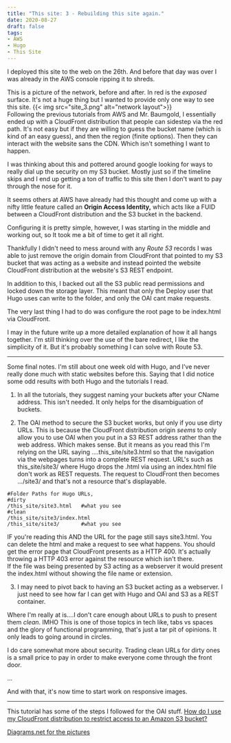 ```yaml
---
title: "This site: 3 - Rebuilding this site again."
date: 2020-08-27
draft: false
tags:
- AWS
- Hugo
- This Site
---
```


I deployed this site to the web on the 26th. And before that day was over I was already in the AWS console ripping it to shreds. 

This is a picture of the network, before and after. In red is the *exposed* surface. It's not a huge thing but I wanted to provide only one way to see this site.
{{< img src="site_3.png" alt="network layout">}}  
Following the previous tutorials from AWS and Mr. Baumgold, I essentially ended up with a CloudFront distribution that people can sidestep via the red path. It's not easy but if they are willing to guess the bucket name (which is kind of an easy guess), and then the region (finite options). Then they can interact with the website sans the CDN. Which isn't something I want to happen. 

I was thinking about this and pottered around google looking for ways to really dial up the security on my S3 bucket. Mostly just so if the timeline skips and I end up getting a ton of traffic to this site then I don't want to pay through the nose for it.

It seems others at AWS have already had this thought and come up with a nifty little feature called an **Origin Access Identity,** which acts like a FUID between a CloudFront distribution and the S3 bucket in the backend. 

Configuring it is pretty simple, however, I was starting in the middle and working out, so It took me a bit of time to get it all right.

Thankfully I didn't need to mess around with any *Route 53* records I was able to just remove the origin domain from CloudFront that pointed to my S3 bucket that was acting as a website and instead pointed the website CloudFront distribution at the website's S3 REST endpoint.

In addition to this, I backed out all the S3 public read permissions and locked down the storage layer. This meant that only the Deploy user that Hugo uses can write to the folder, and only the OAI cant make requests.

The very last thing I had to do was configure the root page to be index.html via CloudFront. 

I may in the future write up a more detailed explanation of how it all hangs together. I'm still thinking over the use of the bare redirect, I like the simplicity of it. But it's probably something I can solve with Route 53.

---
Some final notes. 
I'm still about one week old with Hugo, and I've never really done much with static websites before this. Saying that I did notice some odd results with both Hugo and the tutorials I read.

1. In all the tutorials, they suggest naming your buckets after your CName address. This isn't needed. It only helps for the disambiguation of buckets. 

2. The OAI method to secure the S3 bucket works, but only if you use dirty URLs. This is because the CloudFront distribution origin *seems* to only allow you to use OAI when you put in a S3 REST address rather than the web address. Which makes sense. But it means as you read this I'm relying on the URL saying ....this_site/site3.html so that the navigation via the webpages turns into a complete REST request. URL's such as this_site/site3/ where Hugo drops the .html via using an index.html file don't work as REST requests. The request to CloudFront then becomes .../site3/ and that's not a resource that's displayable.  

```
#Folder Paths for Hugo URLs, 
#dirty
/this_site/site3.html   #what you see
#clean
/this_site/site3/index.html
/this_site/site3/       #what you see
```

IF you're reading this AND the URL for the page still says site3.html. You can delete the html and make a request to see what happens. You should get the error page that CloudFront presents as a HTTP 400. It's actually throwing a HTTP 403 error against the resource which isn't there.   
If the file was being presented by S3 acting as a webserver it would present the index.html without showing the file name or extension. 

3. I may need to pivot back to having an S3 bucket acting as a webserver. I just need to see how far I can get with Hugo and OAI and S3 as a REST container.

Where I'm really at is....I don't care enough about URLs to push to present them *clean*. IMHO This is one of those topics in tech like, tabs vs spaces and the glory of functional programming, that's just a tar pit of opinions. It only leads to going around in circles. 

I do care somewhat more about security. Trading clean URLs for dirty ones is a small price to pay in order to make everyone come through the front door.

...

And with that, it's now time to start work on responsive images.

---
This tutorial has some of the steps I followed for the OAI stuff.
[How do I use my CloudFront distribution to restrict access to an Amazon S3 bucket?](https://aws.amazon.com/premiumsupport/knowledge-center/cloudfront-access-to-amazon-s3/) 

[Diagrams.net for the pictures](www.diagrams.net)




